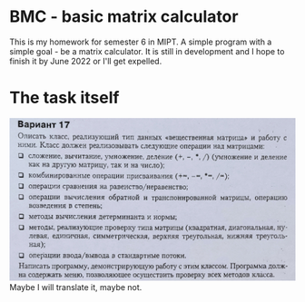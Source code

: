 # BMC - basic matrix calculator
This is my homework for semester 6 in MIPT. A simple program with a simple
goal - be a matrix calculator. It is still in development and I hope to finish
it by June 2022 or I'll get expelled.

# The task itself
![image with task](task.jpg)
Maybe I will translate it, maybe not.

<!-- vim:set tw=78: -->
